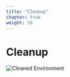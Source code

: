 ```yaml
---
title: "Cleanup"
chapter: true
weight: 50
---
```


# Cleanup
![Cleaned Environment](/images/cleanup.svg)
